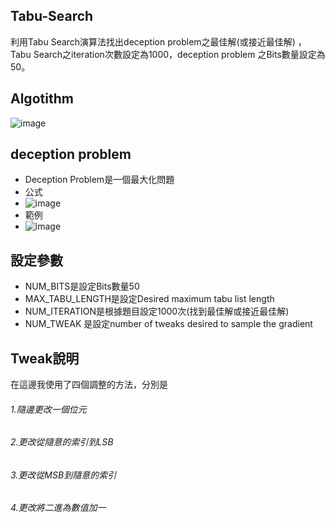 
## Tabu-Search
利用Tabu Search演算法找出deception problem之最佳解(或接近最佳解) ，Tabu Search之iteration次數設定為1000，deception problem 之Bits數量設定為50。

## Algotithm 
![image](https://github.com/kailee0422/Tabu-Search/assets/71311828/93ae900a-94cf-425f-8854-708aab050365)


## deception problem 
- Deception Problem是一個最大化問題
- 公式
- ![image](https://github.com/kailee0422/Tabu-Search/assets/71311828/14b0c95a-5680-4714-82b3-57c8cde6b629)
- 範例
- ![image](https://github.com/kailee0422/Tabu-Search/assets/71311828/4c97e7f0-11c0-467d-b623-b3db435d4045)

## 設定參數 
- NUM_BITS是設定Bits數量50
- MAX_TABU_LENGTH是設定Desired maximum tabu list length
- NUM_ITERATION是根據題目設定1000次(找到最佳解或接近最佳解) 
- NUM_TWEAK 是設定number of tweaks desired to sample the gradient

## Tweak說明 
在這邊我使用了四個調整的方法，分別是 
###### 1.隨邊更改一個位元

###### 2.更改從隨意的索引到LSB

###### 3.更改從MSB到隨意的索引

###### 4.更改將二進為數值加一
